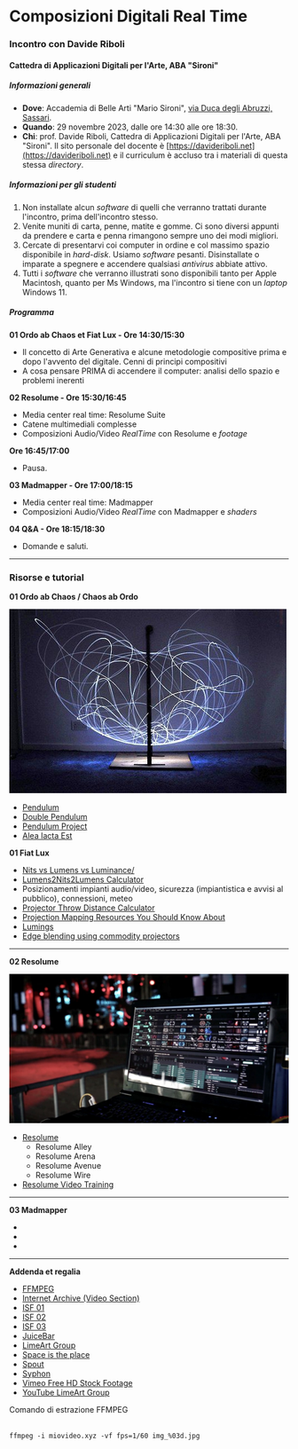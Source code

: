 # Composizioni Digitali Real Time

### Incontro con Davide Riboli

#### Cattedra di Applicazioni Digitali per l'Arte, ABA "Sironi"

##### Informazioni generali

- **Dove**: Accademia di Belle Arti "Mario Sironi", [via Duca degli Abruzzi, Sassari](https://maps.app.goo.gl/KEPd6GJbRxfyGQCp7).
- **Quando**: 29 novembre 2023, dalle ore 14:30 alle ore 18:30.
- **Chi**: prof. Davide Riboli, Cattedra di Applicazioni Digitali per l'Arte, ABA "Sironi". Il sito personale del docente è [https://davideriboli.net](https://davideriboli.net) e il curriculum è accluso tra i materiali di questa stessa _directory_.

##### Informazioni per gli studenti

1. Non installate alcun _software_ di quelli che verranno trattati durante l'incontro, prima dell'incontro stesso.
2. Venite muniti di carta, penne, matite e gomme. Ci sono diversi appunti da prendere e carta e penna rimangono sempre uno dei modi migliori.
3. Cercate di presentarvi coi computer in ordine e col massimo spazio disponibile in _hard-disk_. Usiamo _software_ pesanti. Disinstallate o imparate a spegnere e accendere qualsiasi _antivirus_ abbiate attivo.
4. Tutti i _software_ che verranno illustrati sono disponibili tanto per Apple Macintosh, quanto per Ms Windows, ma l'incontro si tiene con un _laptop_ Windows 11.

##### Programma 

**01 Ordo ab Chaos et Fiat Lux - Ore 14:30/15:30**

- Il concetto di Arte Generativa e alcune metodologie compositive prima e dopo l'avvento del digitale. Cenni di principi compositivi
- A cosa pensare PRIMA di accendere il computer: analisi dello spazio e problemi inerenti

**02 Resolume - Ore 15:30/16:45**

- Media center real time: Resolume Suite
- Catene multimediali complesse	
- Composizioni Audio/Video _RealTime_ con Resolume e _footage_

**Ore 16:45/17:00**

- Pausa.

**03 Madmapper - Ore 17:00/18:15**

- Media center real time: Madmapper
- Composizioni Audio/Video _RealTime_ con Madmapper e _shaders_

**04 Q&A - Ore 18:15/18:30**

- Domande e saluti.

---

### Risorse e tutorial

**01 Ordo ab Chaos / Chaos ab Ordo**

![Double Pendulum Light Painting](DoublePendulumLightPainting.jpg)

- [Pendulum](https://www.myphysicslab.com/pendulum/pendulum-en.html)
- [Double Pendulum](https://www.myphysicslab.com/pendulum/double-pendulum-en.html)
- [Pendulum Project](https://youtu.be/d2E5oojoXjk?feature=shared&t=133)
- [Alea Iacta Est](https://aba-sironi-codex.github.io/Musical-Dice/)

**01 Fiat Lux**

- [Nits vs Lumens vs Luminance/](https://it.newhavendisplay.com/blog/nits-vs-lumens-vs-luminance/)
- [Lumens2Nits2Lumens Calculator](https://calculator.academy/lumens-to-nits-calculator/)
- Posizionamenti impianti audio/video, sicurezza (impiantistica e avvisi al pubblico), connessioni, meteo
- [Projector Throw Distance Calculator](https://www.projectorcentral.com/projection-calculator-pro.cfm)
- [Projection Mapping Resources You Should Know About](https://interactiveimmersive.io/blog/outputs/projection-mapping-resources-you-should-know-about/)
- [Lumings](https://whatsit.fr/en/services/lumings/)
- [Edge blending using commodity projectors](https://paulbourke.net/miscellaneous/edgeblend/)
	
---

**02 Resolume**

![Resolume](Resolume.jpg)

- [Resolume](https://www.resolume.com/)
	- Resolume Alley 
	- Resolume Arena
	- Resolume Avenue
	- Resolume Wire
- [Resolume Video Training](https://resolume.com/training)

---

**03 Madmapper**

-
-
-

---

**Addenda et regalia**

- [FFMPEG](https://ffmpeg.org/)
- [Internet Archive (Video Section)](https://archive.org/details/movies)
- [ISF 01](https://isf.vidvox.net/)
- [ISF 02](https://isf.video/)
- [ISF 03](https://editor.isf.video/)
- [JuiceBar](https://inapp.get-juicebar.com/)
- [LimeArt Group](https://limeartgroup.com/)
- [Space is the place](https://editor.isf.video/shaders/5e7a7fa17c113618206de17a)
- [Spout](https://spout.zeal.co/)
- [Syphon](https://syphon.github.io/)
- [Vimeo Free HD Stock Footage](https://vimeo.com/groups/freehd)
- [YouTube LimeArt Group](https://www.youtube.com/@Limeartgroup)

Comando di estrazione FFMPEG

```shell

ffmpeg -i miovideo.xyz -vf fps=1/60 img_%03d.jpg

``` 

